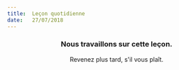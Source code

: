 ```yaml
---
title:  Leçon quotidienne
date:   27/07/2018
---
```


### <center>Nous travaillons sur cette leçon.</center>
<center>Revenez plus tard, s'il vous plaît.</center>